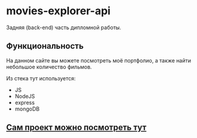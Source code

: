 # movies-explorer-api

Задняя (back-end) часть дипломной работы.

## Функциональность 

На данном сайте вы можете посмотреть моё портфолио, а также найти небольшое количество фильмов.

Из стека тут используется: 
- JS
- NodeJS
- express
- mongoDB


## [Сам проект можно посмотреть тут](https://movies.me.nomoredomains.sbs/movies)
